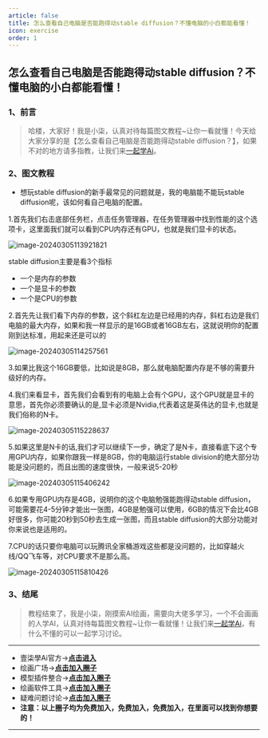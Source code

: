 ```yaml
---
article: false
title: 怎么查看自己电脑是否能跑得动stable diffusion？不懂电脑的小白都能看懂！
icon: exercise
order: 1
---
```


## 怎么查看自己电脑是否能跑得动stable diffusion？不懂电脑的小白都能看懂！

### 1、前言

> 哈楼，大家好！我是小柒，认真对待每篇图文教程~让你一看就懂！今天给大家分享的是【怎么查看自己电脑是否能跑得动stable diffusion？】，如果不对的地方请多指教，让我们来[一起学Ai](https://17xueai.top/)。

### 2、图文教程

- 想玩stable diffusion的新手最常见的问题就是，我的电脑能不能玩stable diffusion呢，该如何看自己电脑的配置。

1.首先我们右击底部任务栏，点击任务管理器，在任务管理器中找到性能的这个选项卡，这里面我们就可以看到CPU内存还有GPU，也就是我们显卡的状态。

![image-20240305113921821](https://img.17xueai.top/typora/imager/202403122113181.webp)

stable diffusion主要是看3个指标

- 一个是内存的参数
- 一个是显卡的参数
- 一个是CPU的参数

2.首先先让我们看下内存的参数，这个斜杠左边是已经用的内存，斜杠右边是我们电脑的最大内存，如果和我一样显示的是16GB或者16GB左右，这就说明你的配置刚到达标准，用起来还是可以的

![image-20240305114257561](https://img.17xueai.top/typora/imager/202403122114771.webp)

3.如果比我这个16GB要低，比如说是8GB，那么就电脑配置内存是不够的需要升级好的内存。

4.我们来看显卡，首先我们会看到有的电脑上会有个GPU，这个GPU就是显卡的意思，首先你必须要确认的是,显卡必须是Nvidia,代表着这是英伟达的显卡,也就是我们俗称的N卡。

![image-20240305115228637](https://img.17xueai.top/typora/imager/202403122114630.webp)

5.如果这里是N卡的话,我们才可以继续下一步，确定了是N卡，直接看底下这个专用GPU内存，如果你跟我一样是8GB，你的电脑运行stable division的绝大部分功能是没问题的，而且出图的速度很快，一般来说5-20秒

![image-20240305115406242](https://img.17xueai.top/typora/imager/202403122114938.webp)

6.如果专用GPU内存是4GB，说明你的这个电脑勉强能跑得动stable diffusion，可能需要花4-5分钟才能出一张图，4GB是勉强可以使用，6GB的情况下会比4GB好很多，你可能20秒到50秒去生成一张图，而且stable diffusion的大部分功能对你来说也是适用的。

7.CPU的话只要你电脑可以玩腾讯全家桶游戏这些都是没问题的，比如穿越火线/QQ飞车等，对CPU要求不是那么高。

![image-20240305115810426](https://img.17xueai.top/typora/imager/202403122123039.webp)

### 3、结尾

> 教程结束了，我是小柒，刚摸索AI绘画，需要向大佬多学习，一个不会画画的人学AI，认真对待每篇图文教程~让你一看就懂！让我们来[一起学Ai](https://17xueai.top/)，有什么不懂的可以一起学习讨论。

<hr>

- 壹柒學Ai官方→**[点击进入](https://17xueai.top/)**
- 绘画广场→**[点击加入圈子](https://17xueai.top/circle/square)**
- 模型插件整合→**[点击加入圈子](https://17xueai.top/circle/sdmodels)**
- 绘画软件工具→**[点击加入圈子](https://17xueai.top/circle/software)**
- 疑难问题讨论→**[点击加入圈子](https://17xueai.top/circle/questions)**
- **注意：以上圈子均为免费加入，免费加入，免费加入，在里面可以找到你想要的！**

****

